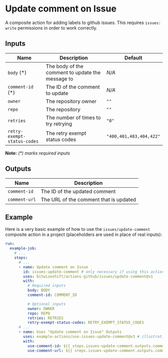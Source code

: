 # Update comment on Issue

<!-- These docs are generated by a tool -->

A composite action for adding labels to github issues.
This requires `issues: write` permissions in order to work correctly.

## Inputs

| Name | Description | Default |
|------|-------------|---------|
| `body` (*) | The body of the comment to update the message to | _N/A_ |
| `comment-id` (*) | The ID of the comment to update | _N/A_ |
| `owner` | The repository owner | `""` |
| `repo` | The repository | `""` |
| `retries` | The number of times to try retrying | `"0"` |
| `retry-exempt-status-codes` | The retry exempt status codes | `"400,401,403,404,422"` |

**Note:** _(*) marks required inputs_

## Outputs

| Name | Description |
|------|-------------|
| `comment-id` | The ID of the updated comment |
| `comment-url` | The URL of the comment that is updated |

## Example

Here is a very basic example of how to use the `issues/update-comment` composite action
in a project (placeholders are used in place of real inputs):

```yaml
run:
  example-job:
    # ... 
    steps:
      # ... 
      - name: Update comment on Issue
        id: issues-update-comment # only necessary if using this action's output(s)
        uses: bitwizeshift/actions-github/issues/update-comment@v1
        with:
          # Required inputs
          body: BODY
          comment-id: COMMENT_ID

          # Optional inputs
          owner: OWNER
          repo: REPO
          retries: RETRIES
          retry-exempt-status-codes: RETRY_EXEMPT_STATUS_CODES
      # ... 
      - name: Uses "Update comment on Issue" Outputs
        uses: example-actions/use-issues-update-comment@v3 # illustrative
        with:
          use-comment-id: ${{ steps.issues-update-comment.outputs.comment-id }}
          use-comment-url: ${{ steps.issues-update-comment.outputs.comment-url }}
```
